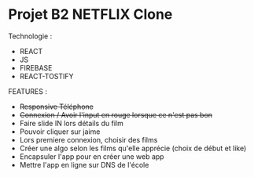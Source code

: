 # Projet B2 NETFLIX Clone

Technologie :

- REACT
- JS
- FIREBASE
- REACT-TOSTIFY

FEATURES :

- ~~Responsive Téléphone~~
- ~~Connexion / Avoir l'input en rouge lorsque ce n'est pas bon~~
- Faire slide IN lors détails du film
- Pouvoir cliquer sur jaime
- Lors premiere connexion, choisir des films
- Créer une algo selon les films qu'elle apprécie (choix de début et like)
- Encapsuler l'app pour en créer une web app
- Mettre l'app en ligne sur DNS de l'école

